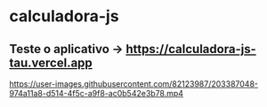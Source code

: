 # calculadora-js

## Teste o aplicativo -> https://calculadora-js-tau.vercel.app


https://user-images.githubusercontent.com/82123987/203387048-974a11a8-d514-4f5c-a9f8-ac0b542e3b78.mp4



